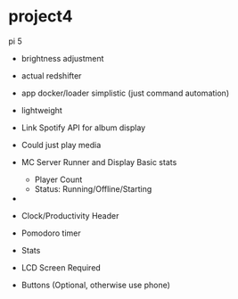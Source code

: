 # project4
pi 5

- brightness adjustment
- actual redshifter

- app docker/loader simplistic (just command automation)
- lightweight


- Link Spotify API for album display
- Could just play media

- MC Server Runner and Display Basic stats
  - Player Count
  - Status: Running/Offline/Starting
-   
- Clock/Productivity Header
- Pomodoro timer

- Stats

- LCD Screen Required
- Buttons (Optional, otherwise use phone)
